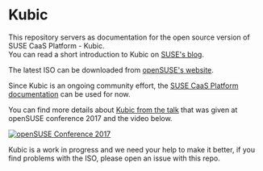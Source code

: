 # Kubic

This repository servers as documentation for the
open source version of SUSE CaaS Platform - Kubic.   
You can read a short introduction to Kubic on [SUSE's
blog](https://www.suse.com/communities/blog/introducing-kubic-project-new-open-source-project/).

The latest ISO can be downloaded from [openSUSE's
website](http://download.opensuse.org/tumbleweed/iso/).

Since Kubic is an ongoing community effort, the [SUSE CaaS Platform
documentation](https://www.suse.com/betaprogram/caasp-beta/doc-quickstart/) can
be used for now.

You can find more details about [Kubic from the
talk](https://speakerdeck.com/thkukuk/opensuse-kubic-what-is-this-1) that was
given at openSUSE conference 2017 and the video below.  

[![openSUSE Conference
2017](assets/yt_conf_talk.png)](https://www.youtube.com/watch?v=OoRZbrMziSM)

Kubic is a work in progress and we need your help to make it better, if you
find problems with the ISO, please open an issue with this repo.
